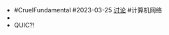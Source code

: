 - #CruelFundamental #2023-03-25 [讨论](https://github.com/CYZH1307/CruelFundamental/tree/main/homework/202303/25) #计算机网络
-
- QUIC?!